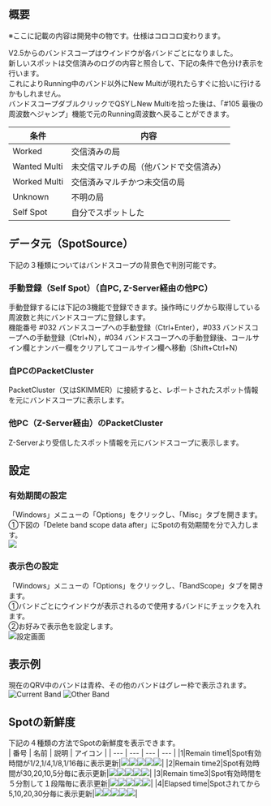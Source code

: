 ## 概要
※ここに記載の内容は開発中の物です。仕様はコロコロ変わります。  

V2.5からのバンドスコープはウインドウが各バンドごとになりました。  
新しいスポットは交信済みのログの内容と照合して、下記の条件で色分け表示を行います。  
これによりRunning中のバンド以外にNew Multiが現れたらすぐに拾いに行けるかもしれません。  
バンドスコープダブルクリックでQSYしNew Multiを拾った後は、「#105 最後の周波数へジャンプ」機能で元のRunning周波数へ戻ることができます。  

|条件|内容|
| --- | --- |
|Worked|交信済みの局|
|Wanted Multi|未交信マルチの局（他バンドで交信済み）
|Worked Multi|交信済みマルチかつ未交信の局
|Unknown|不明の局|
|Self Spot|自分でスポットした|

## データ元（SpotSource）

下記の３種類についてはバンドスコープの背景色で判別可能です。

### 手動登録（Self Spot）（自PC, Z-Server経由の他PC）

手動登録するには下記の3機能で登録できます。操作時にリグから取得している周波数と共にバンドスコープに登録します。  
機能番号 #032 バンドスコープへの手動登録（Ctrl+Enter），#033 バンドスコープへの手動登録（Ctrl+N），#034 バンドスコープへの手動登録後、コールサイン欄とナンバー欄をクリアしてコールサイン欄へ移動（Shift+Ctrl+N）

### 自PCのPacketCluster

PacketCluster（又はSKIMMER）に接続すると、レポートされたスポット情報を元にバンドスコープに表示します。

### 他PC（Z-Server経由）のPacketCluster

Z-Serverより受信したスポット情報を元にバンドスコープに表示します。    

## 設定

### 有効期間の設定
「Windows」メニューの「Options」をクリックし、「Misc」タブを開きます。  
①下図の「Delete band scope data after」にSpotの有効期間を分で入力します。  
![](https://github.com/jr8ppg/zLog/blob/images/options_bandscope3.png)

### 表示色の設定
「Windows」メニューの「Options」をクリックし、「BandScope」タブを開きます。  
①バンドごとにウインドウが表示されるので使用するバンドにチェックを入れます。  
②お好みで表示色を設定します。  
![設定画面](https://github.com/jr8ppg/zLog/blob/images/options_bandscope2.png)  

## 表示例

現在のQRV中のバンドは青枠、その他のバンドはグレー枠で表示されます。  
![Current Band](https://github.com/jr8ppg/zLog/blob/images/bandscope1_1.png)
![Other Band](https://github.com/jr8ppg/zLog/blob/images/bandscope1_2.png)

## Spotの新鮮度

下記の４種類の方法でSpotの新鮮度を表示できます。  
| 番号 | 名前 | 説明 | アイコン |
| --- | --- | --- | --- |
|1|Remain time1|Spot有効時間が1/2,1/4,1/8,1/16毎に表示更新|![](https://github.com/jr8ppg/zLog/blob/images/bs_t4.png)![](https://github.com/jr8ppg/zLog/blob/images/bs_t3.png)![](https://github.com/jr8ppg/zLog/blob/images/bs_t2.png)![](https://github.com/jr8ppg/zLog/blob/images/bs_t1.png)![](https://github.com/jr8ppg/zLog/blob/images/bs_t0.png)|
|2|Remain time2|Spot有効時間が30,20,10,5分毎に表示更新|![](https://github.com/jr8ppg/zLog/blob/images/bs_n4.png)![](https://github.com/jr8ppg/zLog/blob/images/bs_n3.png)![](https://github.com/jr8ppg/zLog/blob/images/bs_n2.png)![](https://github.com/jr8ppg/zLog/blob/images/bs_n1.png)![](https://github.com/jr8ppg/zLog/blob/images/bs_n0.png)|
|3|Remain time3|Spot有効時間を５分割して１段階毎に表示更新|![](https://github.com/jr8ppg/zLog/blob/images/bs_t4.png)![](https://github.com/jr8ppg/zLog/blob/images/bs_t3.png)![](https://github.com/jr8ppg/zLog/blob/images/bs_t2.png)![](https://github.com/jr8ppg/zLog/blob/images/bs_t1.png)![](https://github.com/jr8ppg/zLog/blob/images/bs_t0.png)|
|4|Elapsed time|Spotされてから5,10,20,30分毎に表示更新|![](https://github.com/jr8ppg/zLog/blob/images/bs_e0.png)![](https://github.com/jr8ppg/zLog/blob/images/bs_e1.png)![](https://github.com/jr8ppg/zLog/blob/images/bs_e2.png)![](https://github.com/jr8ppg/zLog/blob/images/bs_e3.png)![](https://github.com/jr8ppg/zLog/blob/images/bs_e4.png)|
